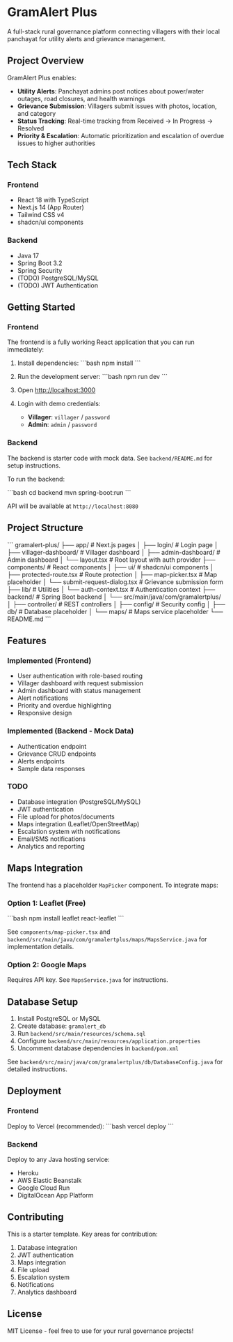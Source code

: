 # GramAlert Plus

A full-stack rural governance platform connecting villagers with their local panchayat for utility alerts and grievance management.

## Project Overview

GramAlert Plus enables:
- **Utility Alerts**: Panchayat admins post notices about power/water outages, road closures, and health warnings
- **Grievance Submission**: Villagers submit issues with photos, location, and category
- **Status Tracking**: Real-time tracking from Received → In Progress → Resolved
- **Priority & Escalation**: Automatic prioritization and escalation of overdue issues to higher authorities

## Tech Stack

### Frontend
- React 18 with TypeScript
- Next.js 14 (App Router)
- Tailwind CSS v4
- shadcn/ui components

### Backend
- Java 17
- Spring Boot 3.2
- Spring Security
- (TODO) PostgreSQL/MySQL
- (TODO) JWT Authentication

## Getting Started

### Frontend

The frontend is a fully working React application that you can run immediately:

1. Install dependencies:
   \`\`\`bash
   npm install
   \`\`\`

2. Run the development server:
   \`\`\`bash
   npm run dev
   \`\`\`

3. Open [http://localhost:3000](http://localhost:3000)

4. Login with demo credentials:
   - **Villager**: `villager` / `password`
   - **Admin**: `admin` / `password`

### Backend

The backend is starter code with mock data. See `backend/README.md` for setup instructions.

To run the backend:

\`\`\`bash
cd backend
mvn spring-boot:run
\`\`\`

API will be available at `http://localhost:8080`

## Project Structure

\`\`\`
gramalert-plus/
├── app/                          # Next.js pages
│   ├── login/                    # Login page
│   ├── villager-dashboard/       # Villager dashboard
│   ├── admin-dashboard/          # Admin dashboard
│   └── layout.tsx                # Root layout with auth provider
├── components/                   # React components
│   ├── ui/                       # shadcn/ui components
│   ├── protected-route.tsx       # Route protection
│   ├── map-picker.tsx            # Map placeholder
│   └── submit-request-dialog.tsx # Grievance submission form
├── lib/                          # Utilities
│   └── auth-context.tsx          # Authentication context
├── backend/                      # Spring Boot backend
│   └── src/main/java/com/gramalertplus/
│       ├── controller/           # REST controllers
│       ├── config/               # Security config
│       ├── db/                   # Database placeholder
│       └── maps/                 # Maps service placeholder
└── README.md
\`\`\`

## Features

### Implemented (Frontend)
- User authentication with role-based routing
- Villager dashboard with request submission
- Admin dashboard with status management
- Alert notifications
- Priority and overdue highlighting
- Responsive design

### Implemented (Backend - Mock Data)
- Authentication endpoint
- Grievance CRUD endpoints
- Alerts endpoints
- Sample data responses

### TODO
- Database integration (PostgreSQL/MySQL)
- JWT authentication
- File upload for photos/documents
- Maps integration (Leaflet/OpenStreetMap)
- Escalation system with notifications
- Email/SMS notifications
- Analytics and reporting

## Maps Integration

The frontend has a placeholder `MapPicker` component. To integrate maps:

### Option 1: Leaflet (Free)
\`\`\`bash
npm install leaflet react-leaflet
\`\`\`

See `components/map-picker.tsx` and `backend/src/main/java/com/gramalertplus/maps/MapsService.java` for implementation details.

### Option 2: Google Maps
Requires API key. See `MapsService.java` for instructions.

## Database Setup

1. Install PostgreSQL or MySQL
2. Create database: `gramalert_db`
3. Run `backend/src/main/resources/schema.sql`
4. Configure `backend/src/main/resources/application.properties`
5. Uncomment database dependencies in `backend/pom.xml`

See `backend/src/main/java/com/gramalertplus/db/DatabaseConfig.java` for detailed instructions.

## Deployment

### Frontend
Deploy to Vercel (recommended):
\`\`\`bash
vercel deploy
\`\`\`

### Backend
Deploy to any Java hosting service:
- Heroku
- AWS Elastic Beanstalk
- Google Cloud Run
- DigitalOcean App Platform

## Contributing

This is a starter template. Key areas for contribution:
1. Database integration
2. JWT authentication
3. Maps integration
4. File upload
5. Escalation system
6. Notifications
7. Analytics dashboard

## License

MIT License - feel free to use for your rural governance projects!
